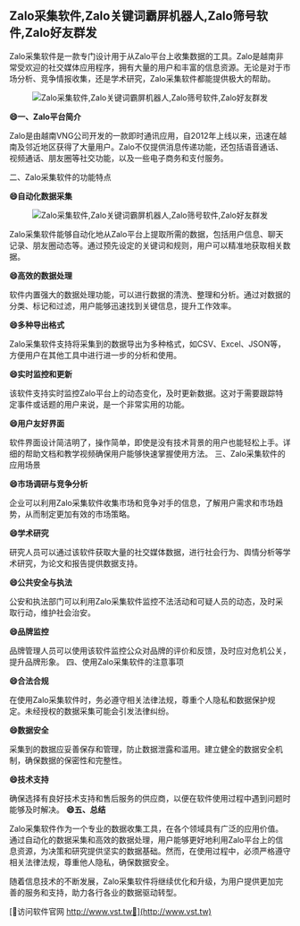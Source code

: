 ## **Zalo采集软件,Zalo关键词霸屏机器人,Zalo筛号软件,Zalo好友群发**

Zalo采集软件是一款专门设计用于从Zalo平台上收集数据的工具。Zalo是越南非常受欢迎的社交媒体应用程序，拥有大量的用户和丰富的信息资源。无论是对于市场分析、竞争情报收集，还是学术研究，Zalo采集软件都能提供极大的帮助。

 <center><img src="https://vst.tw/MP4/tuiguang/png/3.png" alt="Zalo采集软件,Zalo关键词霸屏机器人,Zalo筛号软件,Zalo好友群发"></center>

**😄一、Zalo平台简介**

Zalo是由越南VNG公司开发的一款即时通讯应用，自2012年上线以来，迅速在越南及邻近地区获得了大量用户。Zalo不仅提供消息传递功能，还包括语音通话、视频通话、朋友圈等社交功能，以及一些电子商务和支付服务。

二、Zalo采集软件的功能特点

**😄自动化数据采集**

 <center><img src="https://vst.tw/MP4/tuiguang/png/0.png" alt="Zalo采集软件,Zalo关键词霸屏机器人,Zalo筛号软件,Zalo好友群发"></center>

Zalo采集软件能够自动化地从Zalo平台上提取所需的数据，包括用户信息、聊天记录、朋友圈动态等。通过预先设定的关键词和规则，用户可以精准地获取相关数据。

**😄高效的数据处理**

软件内置强大的数据处理功能，可以进行数据的清洗、整理和分析。通过对数据的分类、标记和过滤，用户能够迅速找到关键信息，提升工作效率。

**😄多种导出格式**

Zalo采集软件支持将采集到的数据导出为多种格式，如CSV、Excel、JSON等，方便用户在其他工具中进行进一步的分析和使用。

**😄实时监控和更新**

该软件支持实时监控Zalo平台上的动态变化，及时更新数据。这对于需要跟踪特定事件或话题的用户来说，是一个非常实用的功能。

**😄用户友好界面**

软件界面设计简洁明了，操作简单，即使是没有技术背景的用户也能轻松上手。详细的帮助文档和教学视频确保用户能够快速掌握使用方法。
三、Zalo采集软件的应用场景

**😄市场调研与竞争分析**

企业可以利用Zalo采集软件收集市场和竞争对手的信息，了解用户需求和市场趋势，从而制定更加有效的市场策略。

**😄学术研究**

研究人员可以通过该软件获取大量的社交媒体数据，进行社会行为、舆情分析等学术研究，为论文和报告提供数据支持。

**😄公共安全与执法**

公安和执法部门可以利用Zalo采集软件监控不法活动和可疑人员的动态，及时采取行动，维护社会治安。

**😄品牌监控**

品牌管理人员可以使用该软件监控公众对品牌的评价和反馈，及时应对危机公关，提升品牌形象。
四、使用Zalo采集软件的注意事项

**😄合法合规**

在使用Zalo采集软件时，务必遵守相关法律法规，尊重个人隐私和数据保护规定。未经授权的数据采集可能会引发法律纠纷。

**😄数据安全**

采集到的数据应妥善保存和管理，防止数据泄露和滥用。建立健全的数据安全机制，确保数据的保密性和完整性。

**😄技术支持**

确保选择有良好技术支持和售后服务的供应商，以便在软件使用过程中遇到问题时能够及时解决。
**😄五、总结**

Zalo采集软件作为一个专业的数据收集工具，在各个领域具有广泛的应用价值。通过自动化的数据采集和高效的数据处理，用户能够更好地利用Zalo平台上的信息资源，为决策和研究提供坚实的数据基础。然而，在使用过程中，必须严格遵守相关法律法规，尊重他人隐私，确保数据安全。

随着信息技术的不断发展，Zalo采集软件将继续优化和升级，为用户提供更加完善的服务和支持，助力各行各业的数据驱动转型。


[👻访问软件官网 http://www.vst.tw👻](http://www.vst.tw)
